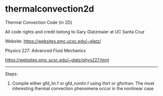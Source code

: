 # thermalconvection2d
Thermal Convection Code (in 2D)

All code rights and credit belong to Gary Glatzmaier at UC Santa Cruz

Website: https://websites.pmc.ucsc.edu/~glatz/

Physics 227: Advanced Fluid Mechanics

https://websites.pmc.ucsc.edu/~glatz/phys227.html

-----------------------------------------------------------------------

Steps:

1. Compile either gfd_lin.f or gfd_nonlin.f using ifort or gfortran. The most interesting thermal convection phenomena occur in the nonlinear case
